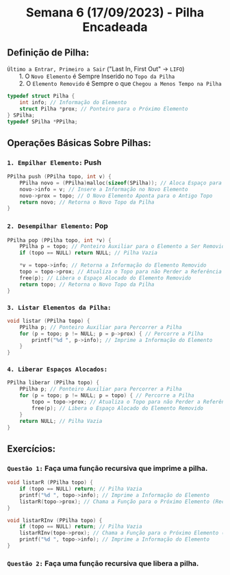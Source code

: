 <h1 align="center"> Semana 6 (17/09/2023) - Pilha Encadeada </h1>
 
## Definição de Pilha: 
`Último a Entrar, Primeiro a Sair` ("Last In, First Out" -> `LIFO`)	
<br>&emsp;&emsp;1.  O `Novo Elemento` é Sempre Inserido no `Topo da Pilha`
<br>&emsp;&emsp;2. O `Elemento Removido` é Sempre o que `Chegou a Menos Tempo na Pilha`

~~~c
typedef struct Pilha {
	int info; // Informação do Elemento
	struct Pilha *prox; // Ponteiro para o Próximo Elemento
} SPilha;
typedef SPilha *PPilha;
~~~




## Operações Básicas Sobre Pilhas:
### `1. Empilhar Elemento:` Push
~~~c
PPilha push (PPilha topo, int v) {
	PPilha novo = (PPilha)malloc(sizeof(SPilha)); // Aloca Espaço para o Novo Elemento
	novo->info = v; // Insere a Informação no Novo Elemento
	novo->prox = topo; // O Novo Elemento Aponta para o Antigo Topo
	return novo; // Retorna o Novo Topo da Pilha
}
~~~

### `2. Desempilhar Elemento:` Pop
~~~c
PPilha pop (PPilha topo, int *v) {
	PPilha p = topo; // Ponteiro Auxiliar para o Elemento a Ser Removido
	if (topo == NULL) return NULL; // Pilha Vazia

	*v = topo->info; // Retorna a Informação do Elemento Removido
	topo = topo->prox; // Atualiza o Topo para não Perder a Referência
	free(p); // Libera o Espaço Alocado do Elemento Removido
	return topo; // Retorna o Novo Topo da Pilha
}
~~~


### `3. Listar Elementos da Pilha:`
~~~c
void listar (PPilha topo) {
	PPilha p; // Ponteiro Auxiliar para Percorrer a Pilha
	for (p = topo; p != NULL; p = p->prox) { // Percorre a Pilha
		printf("%d ", p->info); // Imprime a Informação do Elemento
	}
}
~~~


### `4. Liberar Espaços Alocados:`
~~~c
PPilha liberar (PPilha topo) {
	PPilha p; // Ponteiro Auxiliar para Percorrer a Pilha
	for (p = topo; p != NULL; p = topo) { // Percorre a Pilha
		topo = topo->prox; // Atualiza o Topo para não Perder a Referência
		free(p); // Libera o Espaço Alocado do Elemento Removido
	}
	return NULL; // Pilha Vazia
}
~~~



## Exercícios:
### `Questão 1:` Faça uma função recursiva que imprime a pilha.
~~~c
void listarR (PPilha topo) {
	if (topo == NULL) return; // Pilha Vazia
	printf("%d ", topo->info); // Imprime a Informação do Elemento
	listarR(topo->prox); // Chama a Função para o Próximo Elemento (Recursão)
}
~~~

~~~c
void listarRInv (PPilha topo) {
	if (topo == NULL) return; // Pilha Vazia
	listarRInv(topo->prox); // Chama a Função para o Próximo Elemento (Recursão)
	printf("%d ", topo->info); // Imprime a Informação do Elemento
}
~~~

### `Questão 2:` Faça uma função recursiva que libera a pilha.
~~~c
~~~

